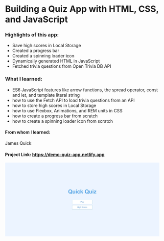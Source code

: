 # Building a Quiz App with HTML, CSS, and JavaScript

### Highlights of this app:

-	Save high scores in Local Storage
-	Created a progress bar
-	Created a spinning loader icon
-	Dynamically generated HTML in JavaScript
-	Fetched trivia questions from Open Trivia DB API

### What I learned:

-	ES6 JavaScript features like arrow functions, the spread operator, const and let, and template literal string
-	how to use the Fetch API to load trivia questions from an API
-	how to store high scores in Local Storage
-	how to use Flexbox, Animations, and REM units in CSS
-	how to create a progress bar from scratch
-	how to create a spinning loader icon from scratch

#### From whom I learned:
James Quick

#### Project Link: https://demo-quiz-app.netlify.app

![Alt Text](https://github.com/nick2498/Quiz-App/blob/master/Quiz-App-Preview.png)
